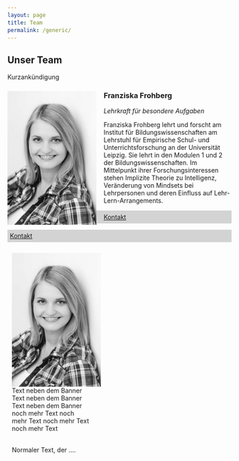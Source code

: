 ```yaml
---
layout: page
title: Team
permalink: /generic/
---
```


<h2 id="content">Unser Team</h2>
<p>Kurzankündigung</p>

<style type="text/css" media="screen">
   img { float: left; margin-right: 1em; }
   h3 {clear: left; }
</style>

<h3><img width="200" height="300" src="assets/images/Frohberg.jpg"/>Franziska Frohberg</h3>
<p><i>Lehrkraft für besondere Aufgaben</i></p>
<p>Franziska Frohberg lehrt und forscht am Institut für Bildungswissenschaften am Lehrstuhl für Empirische Schul- und Unterrichtsforschung an der Universität Leipzig. 
Sie lehrt in den Modulen 1 und 2 der Bildungswissenschaften.   
Im Mittelpunkt ihrer Forschungsinteressen stehen Implizite Theorie zu Intelligenz, Veränderung von Mindsets bei Lehrpersonen und deren Einfluss auf Lehr-Lern-Arrangements.</p>
<head>
<script src="https://code.jquery.com/jquery-latest.js"></script>
<style>
#socialbookmarksanzeigen {
  background-color: lightgrey;
  padding: 0.4em;
}
#sozialbookmarks {
  background-color: white;
  padding: 0.4em;
}
</style>
<script>
$(document).ready(function(){
    /* Hier der jQuery-Code */
    $('#sobo-einausblenden').click(function(){
      $('#sozialbookmarks').toggle('slow');
    })
});
</script>
</head>
<body>
<p id="socialbookmarksanzeigen">
    <a href="#" id="sobo-einausblenden">Kontakt</a>
</p>
<div id="sozialbookmarks" style="display:none">
  <p><b>Bereich für social bookmarks</b><br>
  Hier kommen nun die üblichen Verdächtigen und Logos dazu.<br>
  Nicht vergessen, meine Seite zu bookmarken!</p>
</div>
</body>
<body>
<p id="socialbookmarksanzeigen">
    <a href="#" id="sobo-einausblenden">Kontakt</a>
</p>
<div id="sozialbookmarks" style="display:none">
  <p><b>Bereich für social bookmarks</b><br>
  Hier kommen nun die üblichen Verdächtigen und Logos dazu.<br>
  Nicht vergessen, meine Seite zu bookmarken!</p>
</div>
</body>

<div style="width: 420px; padding: 10px">
<img class="links" src="assets/images/Frohberg.jpg" width="200" height="300" border="0" alt="Franzi">
<p style="margin: 0 244px 0 0;">
Text neben dem Banner Text neben dem Banner Text neben dem Banner noch mehr Text noch mehr Text noch mehr Text noch mehr Text
</p>
<br style="clear: both;">
<p>
Normaler Text, der ....
</p>
</div> 


